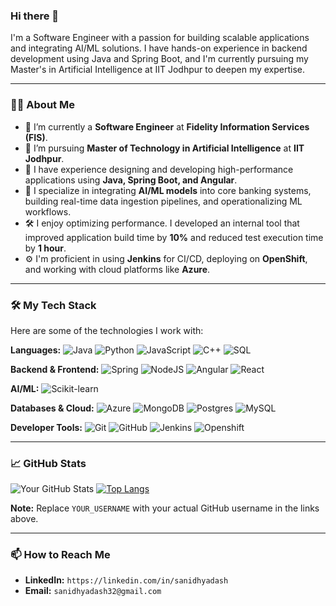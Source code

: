 ### Hi there 👋

I'm a Software Engineer with a passion for building scalable applications and integrating AI/ML solutions. I have hands-on experience in backend development using Java and Spring Boot, and I'm currently pursuing my Master's in Artificial Intelligence at IIT Jodhpur to deepen my expertise.

---

### 👨‍💻 About Me

- 🔭 I’m currently a **Software Engineer** at **Fidelity Information Services (FIS)**.
- 🌱 I’m pursuing **Master of Technology in Artificial Intelligence** at **IIT Jodhpur**.
- 🚀 I have experience designing and developing high-performance applications using **Java, Spring Boot, and Angular**.
- 🤖 I specialize in integrating **AI/ML models** into core banking systems, building real-time data ingestion pipelines, and operationalizing ML workflows.
- 🛠️ I enjoy optimizing performance. I developed an internal tool that improved application build time by **10%** and reduced test execution time by **1 hour**.
- ⚙️ I'm proficient in using **Jenkins** for CI/CD, deploying on **OpenShift**, and working with cloud platforms like **Azure**.

---

### 🛠️ My Tech Stack

Here are some of the technologies I work with:

**Languages:**
![Java](https://img.shields.io/badge/java-%23ED8B00.svg?style=for-the-badge&logo=openjdk&logoColor=white) ![Python](https://img.shields.io/badge/python-3670A0?style=for-the-badge&logo=python&logoColor=ffdd54) ![JavaScript](https://img.shields.io/badge/javascript-%23323330.svg?style=for-the-badge&logo=javascript&logoColor=%23F7DF1E) ![C++](https://img.shields.io/badge/c++-%2300599C.svg?style=for-the-badge&logo=c%2B%2B&logoColor=white) ![SQL](https://img.shields.io/badge/sql-%23025E8C.svg?style=for-the-badge&logo=postgresql&logoColor=white)

**Backend & Frontend:**
![Spring](https://img.shields.io/badge/spring-%236DB33F.svg?style=for-the-badge&logo=spring&logoColor=white) ![NodeJS](https://img.shields.io/badge/node.js-6DA55F?style=for-the-badge&logo=node.js&logoColor=white) ![Angular](https://img.shields.io/badge/angular-%23DD0031.svg?style=for-the-badge&logo=angular&logoColor=white) ![React](https://img.shields.io/badge/react-%2320232a.svg?style=for-the-badge&logo=react&logoColor=%2361DAFB)

**AI/ML:**
![Scikit-learn](https://img.shields.io/badge/scikit--learn-%23F7931E.svg?style=for-the-badge&logo=scikit-learn&logoColor=white)

**Databases & Cloud:**
![Azure](https://img.shields.io/badge/azure-%230078D4.svg?style=for-the-badge&logo=microsoft-azure&logoColor=white) ![MongoDB](https://img.shields.io/badge/MongoDB-%234ea94b.svg?style=for-the-badge&logo=mongodb&logoColor=white) ![Postgres](https://img.shields.io/badge/postgres-%23316192.svg?style=for-the-badge&logo=postgresql&logoColor=white) ![MySQL](https://img.shields.io/badge/mysql-%2300f.svg?style=for-the-badge&logo=mysql&logoColor=white)

**Developer Tools:**
![Git](https://img.shields.io/badge/git-%23F05033.svg?style=for-the-badge&logo=git&logoColor=white) ![GitHub](https://img.shields.io/badge/github-%23121011.svg?style=for-the-badge&logo=github&logoColor=white) ![Jenkins](https://img.shields.io/badge/jenkins-%232C5263.svg?style=for-the-badge&logo=jenkins&logoColor=white) ![Openshift](https://img.shields.io/badge/openshift-EE0000?style=for-the-badge&logo=redhatopenshift&logoColor=white)

---

### 📈 GitHub Stats

![Your GitHub Stats](https://github-readme-stats.vercel.app/api?username=SANIDHYADASH&show_icons=true&theme=radical)
[![Top Langs](https://github-readme-stats.vercel.app/api/top-langs/?username=SANIDHYADASH&layout=compact&theme=radical)](https://github.com/anuraghazra/github-readme-stats)

**Note:** Replace `YOUR_USERNAME` with your actual GitHub username in the links above.

---

### 📫 How to Reach Me

- **LinkedIn:** `https://linkedin.com/in/sanidhyadash`
- **Email:** `sanidhyadash32@gmail.com`
